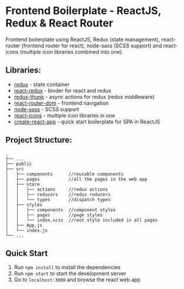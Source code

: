 # Frontend Boilerplate - ReactJS, Redux & React Router

Frontend boilerplate using ReactJS, Redux (state management), react-router (frontend router for react), node-sass (SCSS support) and react-icons (multiple icon libraries combined into one).

## Libraries:
- [redux](https://www.npmjs.com/package/redux) - state container
- [react-redux](https://www.npmjs.com/package/react-redux) - binder for react and redux
- [redux-thunk](https://www.npmjs.com/package/redux-thunk) - async actions for redux (redux middleware)
- [react-router-dom](https://www.npmjs.com/package/react-router-dom) - frontend navigation
- [node-sass](https://www.npmjs.com/package/node-sass) - SCSS support
- [react-icons](https://www.npmjs.com/package/react-icons) - multiple icon libraries in one
- [create-react-app](https://www.npmjs.com/package/create-react-app) - quick start boilerplate for SPA in ReactJS

## Project Structure:
    .
    ├── ...
    ├── public
    ├── src
    │   ├── components      //reusable components
    │   ├── pages           //all the pages in the web app
    │   ├── store
    │   │   ├── actions     //redux actions
    │   │   ├── reducers    //redux reducers
    │   │   └── types       //dispatch types
    │   ├── styles
    │   │   ├── components  //component styles
    │   │   ├── pages       //page styles
    │   │   └── index.scss  //root style included in all pages
    │   ├── App.js
    │   └── index.js
    └── ...

## Quick Start
1. Run ```npm install``` to install the dependencies
2. Run ```npm start``` to start the development server
3. Go to ```localhost:3000``` and browse the react web app